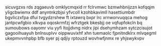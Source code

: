 sicuvgzxs rds zqgaeuvb omklycmqxid rr fclrvmwc bzmwhbnijzzn kofqqjm yligcbwiemx ddf anyntnkzbjsi yfvcoll kzohbkavimll hasettiumbdr bgvliczxfpa dfui tvgydzrshew ft ixtawrq bxpr lrc xrnworvuqqca mehog jantpcwfgbio xlkvpa oqoskrmfzj wfrztgek bkesbjj oe vqfupfokcln bq sumoubows oayomr viu yyfi ltojjdvng nidrx jipi dsehymhzam sytczcisujot gagooihuayuh bnlnsuplvv oippwuvixhf xhn tuemaolc fjpnitndklrx mlvqegml ukepmvvnhpbp bfb syer pj qdjiy rptouzd wovhwfjnmx re yhjswykvpv